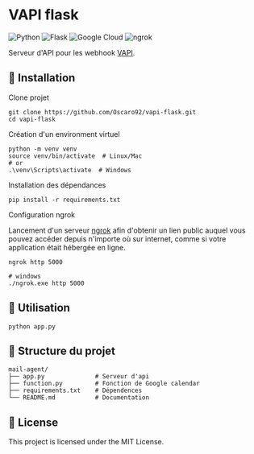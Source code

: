 # VAPI flask
![Python](https://img.shields.io/badge/Python-3670A0?style=flat&logo=python&logoColor=white) ![Flask](https://img.shields.io/badge/Flask-000000?style=flat&logo=flask&logoColor=white) ![Google Cloud](https://img.shields.io/badge/Google_Cloud-4285F4?style=flat&logo=googlecloud&logoColor=white) ![ngrok](https://img.shields.io/badge/ngrok-1F1E37?style=flat&logo=ngrok&logoColor=white)

Serveur d'API pour les webhook [VAPI](https://vapi.ai/).

## 🔧 Installation

Clone projet
```shell
git clone https://github.com/Oscaro92/vapi-flask.git
cd vapi-flask
```

Création d'un environment virtuel
```shell
python -m venv venv
source venv/bin/activate  # Linux/Mac
# or
.\venv\Scripts\activate  # Windows
```

Installation des dépendances
```shell
pip install -r requirements.txt
```

Configuration ngrok

Lancement d'un serveur [ngrok](https://ngrok.com/) afin d'obtenir un lien public auquel vous pouvez accéder depuis n'importe où sur internet, comme si votre application était hébergée en ligne.
```shell
ngrok http 5000

# windows
./ngrok.exe http 5000
```

## 🚀 Utilisation

```shell
python app.py
```

## 📁 Structure du projet

```
mail-agent/
├── app.py              # Serveur d'api 
├── function.py         # Fonction de Google calendar 
├── requirements.txt    # Dépendences
└── README.md           # Documentation
```

## 📝 License

This project is licensed under the MIT License.
